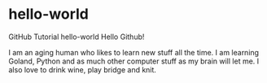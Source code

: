 # hello-world
GitHub Tutorial hello-world
Hello Github!

I am an aging human who likes to learn new stuff all the time. I am learning Goland, Python and as much other computer stuff as my brain will let me. I also love to drink wine, play bridge and knit.

